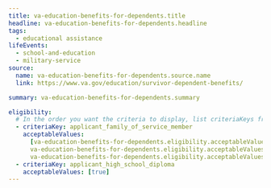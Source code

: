 ```yaml
---
title: va-education-benefits-for-dependents.title
headline: va-education-benefits-for-dependents.headline
tags:
  - educational assistance
lifeEvents:
  - school-and-education
  - military-service
source:
  name: va-education-benefits-for-dependents.source.name
  link: https://www.va.gov/education/survivor-dependent-benefits/

summary: va-education-benefits-for-dependents.summary

eligibility:
  # In the order you want the criteria to display, list criteriaKeys from the csv here, each followed by a comma-separated list of which values indicate eligibility for that criteria. Wrap individual values in quotes if they have inner commas.
  - criteriaKey: applicant_family_of_service_member
    acceptableValues:
      [va-education-benefits-for-dependents.eligibility.acceptableValues, 
      va-education-benefits-for-dependents.eligibility.acceptableValues1,
      va-education-benefits-for-dependents.eligibility.acceptableValues2]
  - criteriaKey: applicant_high_school_diploma
    acceptableValues: [true]
---
```


